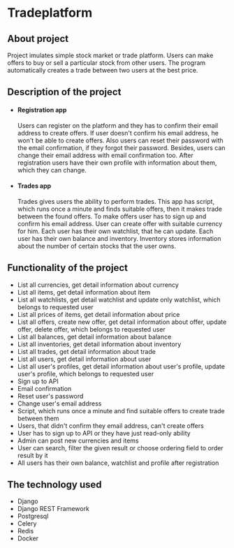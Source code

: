 # Tradeplatform

## About project
Project imulates simple stock market or trade platform. Users can make offers to buy or sell a particular stock from other users. 
The program automatically creates a trade between two users at the best price.

## Description of the project
* #### Registration app
    Users can register on the platform and they has to confirm their email address to create offers. If user doesn't confirm his email address, he won't be able 
    to create offers. Also users can reset their password with the email confirmation, if they forgot their password. Besides, users can change their email address
    with email confirmation too. After registration users have their own profile with information about them, which they can change.
* #### Trades app
    Trades gives users the ability to perform trades. This app has script, which runs once a minute and finds suitable offers, then it makes trade between 
    the found offers. To make offers user has to sign up and confirm his email address. User can create offer with suitable currency for him. Each user has
    their own watchlist, that he can update. Each user has their own balance and inventory. Inventory stores information about the number of certain stocks 
    that the user owns.
    
## Functionality of the project
* List all currencies, get detail information about currency
* List all items, get detail information about item
* List all watchlists, get detail watchlist and update only watchlist, which belongs to requested user
* List all prices of items, get detail information about price
* List all offers, create new offer, get detail information about offer, update offer, delete offer, which belongs to requested user
* List all balances, get detail information about balance
* List all inventories, get detail information about inventory
* List all trades, get detail information about trade
* List all users, get detail information about user
* List all user's profiles, get detail information about user's profile, update user's profile, which belongs to requested user
* Sign up to API
* Email confirmation
* Reset user's password
* Change user's email address
* Script, which runs once a minute and find suitable offers to create trade between them
* Users, that didn't confirm they email address, can't create offers
* User has to sign up to API or they have just read-only ability
* Admin can post new currencies and items
* User can search, filter the given result or choose ordering field to order result by it
* All users has their own balance, watchlist and profile after registration
    
## The technology used
* Django
* Django REST Framework
* Postgresql
* Celery
* Redis
* Docker
